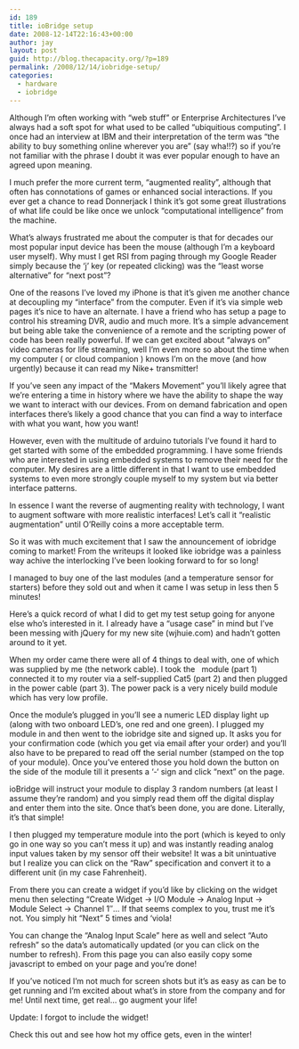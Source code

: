 ```yaml
---
id: 189
title: ioBridge setup
date: 2008-12-14T22:16:43+00:00
author: jay
layout: post
guid: http://blog.thecapacity.org/?p=189
permalink: /2008/12/14/iobridge-setup/
categories:
  - hardware
  - iobridge
---
```

Although I’m often working with “web stuff” or Enterprise Architectures I’ve always had a soft spot for what used to be called “ubiquitious computing”. I once had an interview at IBM and their interpretation of the term was “the ability to buy something online wherever you are” (say wha!!?) so if you’re not familiar with the phrase I doubt it was ever popular enough to have an agreed upon meaning.

I much prefer the more current term, “augmented reality”, although that often has connotations of games or enhanced social interactions. If you ever get a chance to read Donnerjack I think it’s got some great illustrations of what life could be like once we unlock “computational intelligence” from the machine.

What’s always frustrated me about the computer is that for decades our most popular input device has been the mouse (although I’m a keyboard user myself). Why must I get RSI from paging through my Google Reader simply because the ‘j’ key (or repeated clicking) was the “least worse alternative” for “next post”?

One of the reasons I’ve loved my iPhone is that it’s given me another chance at decoupling my “interface” from the computer. Even if it’s via simple web pages it’s nice to have an alternate. I have a friend who has setup a page to control his streaming DVR, audio and much more. It’s a simple advancement but being able take the convenience of a remote and the scripting power of code has been really powerful. If we can get excited about “always on” video cameras for life streaming, well I’m even more so about the time when my computer ( or cloud companion ) knows I’m on the move (and how urgently) because it can read my Nike+ transmitter!

If you’ve seen any impact of the “Makers Movement” you’ll likely agree that we’re entering a time in history where we have the ability to shape the way we want to interact with our devices. From on demand fabrication and open interfaces there’s likely a good chance that you can find a way to interface with what you want, how you want!

However, even with the multitude of arduino tutorials I’ve found it hard to get started with some of the embedded programming. I have some friends who are interested in using embedded systems to remove their need for the computer. My desires are a little different in that I want to use embedded systems to even more strongly couple myself to my system but via better interface patterns.

In essence I want the reverse of augmenting reality with technology, I want to augment software with more realistic interfaces! Let’s call it “realistic augmentation” until O’Reilly coins a more acceptable term.

So it was with much excitement that I saw the announcement of iobridge coming to market! From the writeups it looked like iobridge was a painless way achive the interlocking I’ve been looking forward to for so long!

I managed to buy one of the last modules (and a temperature sensor for starters) before they sold out and when it came I was setup in less then 5 minutes!

Here’s a quick record of what I did to get my test setup going for anyone else who’s interested in it. I already have a “usage case” in mind but I’ve been messing with jQuery for my new site (wjhuie.com) and hadn’t gotten around to it yet.

When my order came there were all of 4 things to deal with, one of which was supplied by me (the network cable). I took the   module (part 1) connected it to my router via a self-supplied Cat5 (part 2) and then plugged in the power cable (part 3). The power pack is a very nicely build module which has very low profile.

Once the module’s plugged in you’ll see a numeric LED display light up (along with two onboard LED’s, one red and one green). I plugged my module in and then went to the iobridge site and signed up. It asks you for your confirmation code (which you get via email after your order) and you’ll also have to be prepared to read off the serial number (stamped on the top of your module). Once you’ve entered those you hold down the button on the side of the module till it presents a ‘-‘ sign and click “next” on the page.

ioBridge will instruct your module to display 3 random numbers (at least I assume they’re random) and you simply read them off the digital display and enter them into the site. Once that’s been done, you are done. Literally, it’s that simple!

I then plugged my temperature module into the port (which is keyed to only go in one way so you can’t mess it up) and was instantly reading analog input values taken by my sensor off their website! It was a bit unintuative but I realize you can click on the “Raw” specification and convert it to a different unit (in my case Fahrenheit).

From there you can create a widget if you’d like by clicking on the widget menu then selecting “Create Widget -> I/O Module -> Analog Input -> Module Select -> Channel 1″… If that seems complex to you, trust me it’s not. You simply hit “Next” 5 times and ‘viola!

You can change the “Analog Input Scale” here as well and select “Auto refresh” so the data’s automatically updated (or you can click on the number to refresh). From this page you can also easily copy some javascript to embed on your page and you’re done!

If you’ve noticed I’m not much for screen shots but it’s as easy as can be to get running and I’m excited about what’s in store from the company and for me! Until next time, get real… go augment your life!

Update: I forgot to include the widget!
  
Check this out and see how hot my office gets, even in the winter!
